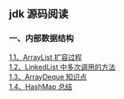 ## jdk 源码阅读

### 一、内部数据结构

[1.1、ArrayList 扩容过程](notes/data-structure/ArrayList.md)<br>
[1.2、LinkedList 中多次调用的方法](notes/data-structure/LinkedList.md)<br>
[1.3、ArrayDeque 知识点](notes/data-structure/ArrayDeque.md)<br>
[1.4、HashMap 总结](notes/data-structure/HashMap.md)<br>